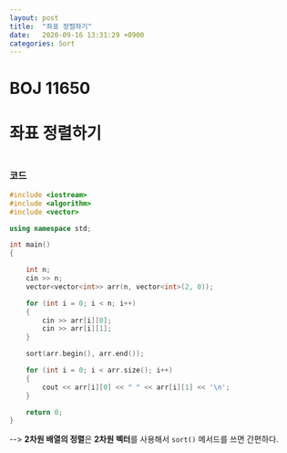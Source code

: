 ```yaml
---
layout: post
title:  "좌표 정렬하기"
date:   2020-09-16 13:31:29 +0900
categories: Sort
---
```

# BOJ 11650

# 좌표 정렬하기


### <br/> 코드

```c++
#include <iostream>
#include <algorithm>
#include <vector>

using namespace std;

int main()
{

    int n;
    cin >> n;
    vector<vector<int>> arr(n, vector<int>(2, 0));

    for (int i = 0; i < n; i++)
    {
        cin >> arr[i][0];
        cin >> arr[i][1];
    }

    sort(arr.begin(), arr.end());

    for (int i = 0; i < arr.size(); i++)
    {
        cout << arr[i][0] << " " << arr[i][1] << '\n';
    }

    return 0;
}
```



--> **2차원 배열의 정렬**은 **2차원 벡터**를 사용해서 `sort()` 메서드를 쓰면 간편하다.